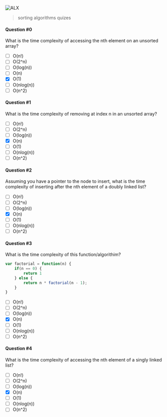 ![ALX](https://assets.imaginablefutures.com/media/images/ALX_Logo.max-200x150.png)
> sorting algorithms quizes

#### Question #0
What is the time complexity of accessing the nth element on an unsorted array?

* [ ] O(n!)
* [ ] O(2^n)
* [ ] O(log(n))
* [ ] O(n)
* [X] O(1)
* [ ] O(nlog(n))
* [ ] O(n^2)

#### Question #1
What is the time complexity of removing at index n in an unsorted array?

* [ ] O(n!)
* [ ] O(2^n)
* [ ] O(log(n))
* [X] O(n)
* [ ] O(1)
* [ ] O(nlog(n))
* [ ] O(n^2)

#### Question #2
Assuming you have a pointer to the node to insert, what is the time complexity of inserting after the nth element of a doubly linked list?

* [ ] O(n!)
* [ ] O(2^n)
* [ ] O(log(n))
* [X] O(n)
* [ ] O(1)
* [ ] O(nlog(n))
* [ ] O(n^2)

#### Question #3
What is the time complexity of this function/algorithim?
```javascript
var factorial = function(n) {
    if(n == 0) {
        return 1
    } else {
        return n * factorial(n - 1);
    }
}
```
* [ ] O(n!)
* [ ] O(2^n)
* [ ] O(log(n))
* [X] O(n)
* [ ] O(1)
* [ ] O(nlog(n))
* [ ] O(n^2)

#### Question #4
What is the time complexity of accessing the nth element of a singly linked list?

* [ ] O(n!)
* [ ] O(2^n)
* [ ] O(log(n))
* [X] O(n)
* [ ] O(1)
* [ ] O(nlog(n))
* [ ] O(n^2)
